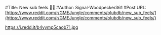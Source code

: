 #Title: New sub feels 🥂😎
#Author: Signal-Woodpecker361
#Post URL: [https://www.reddit.com/r/GMEJungle/comments/olubdb/new_sub_feels/](https://www.reddit.com/r/GMEJungle/comments/olubdb/new_sub_feels/)


https://i.redd.it/b4vymp5caob71.jpg